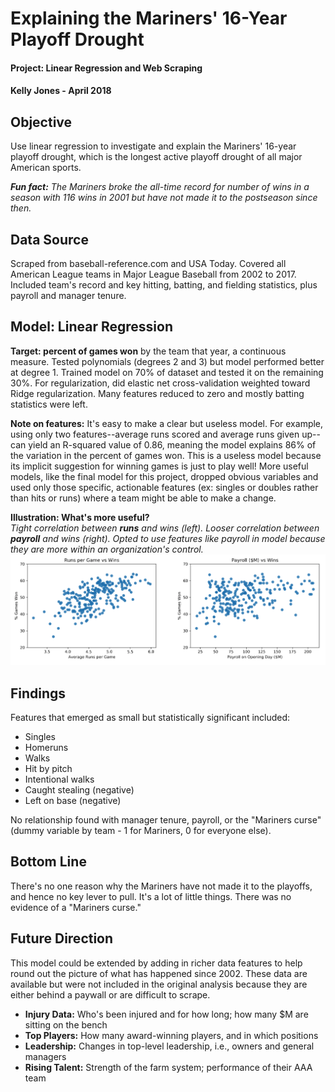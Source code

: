 # Explaining the Mariners' 16-Year Playoff Drought

#### Project: Linear Regression and Web Scraping

#### Kelly Jones - April 2018

## Objective

Use linear regression to investigate and explain the Mariners' 16-year playoff drought, which is the longest active playoff drought of all major American sports. 

***Fun fact:** The Mariners broke the all-time record for number of wins in a season with 116 wins in 2001 but have not made it to the postseason since then.*

## Data Source

Scraped from baseball-reference.com and USA Today. Covered all American League teams in Major League Baseball from 2002 to 2017. Included team's record and key hitting, batting, and fielding statistics, plus payroll and manager tenure.

## Model: Linear Regression

**Target: percent of games won** by the team that year, a continuous measure. Tested polynomials (degrees 2 and 3) but model performed better at degree 1. Trained model on 70% of dataset and tested it on the remaining 30%. For regularization, did elastic net cross-validation weighted toward Ridge regularization. Many features reduced to zero and mostly batting statistics were left.

**Note on features:** It's easy to make a clear but useless model. For example, using only two features--average runs scored and average runs given up--can yield an R-squared value of 0.86, meaning the model explains 86% of the variation in the percent of games won. This is a useless model because its implicit suggestion for winning games is just to play well! More useful models, like the final model for this project, dropped obvious variables and used only those specific, actionable features (ex: singles or doubles rather than hits or runs) where a team might be able to make a change.

**Illustration: What's more useful?**  
*Tight correlation between **runs** and wins (left). Looser correlation between **payroll** and wins (right). Opted to use features like payroll in model because they are more within an organization's control.*
![sidebyside](figures/sidebyside.png)

## Findings

Features that emerged as small but statistically significant included:
* Singles 
* Homeruns
* Walks
* Hit by pitch
* Intentional walks
* Caught stealing (negative)
* Left on base (negative)

No relationship found with manager tenure, payroll, or the "Mariners curse" (dummy variable by team - 1 for Mariners, 0 for everyone else).

## Bottom Line

There's no one reason why the Mariners have not made it to the playoffs, and hence no key lever to pull. It's a lot of little things. There was no evidence of a "Mariners curse."

## Future Direction

This model could be extended by adding in richer data features to help round out the picture of what has happened since 2002. These data are available but were not included in the original analysis because they are either behind a paywall or are difficult to scrape.

- **Injury Data:** Who's been injured and for how long; how many $M are sitting on the bench
- **Top Players:** How many award-winning players, and in which positions
- **Leadership:** Changes in top-level leadership, i.e., owners and general managers
- **Rising Talent:** Strength of the farm system; performance of their AAA team
